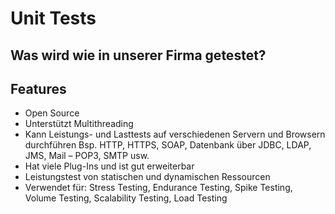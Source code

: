 # Unit Tests
## Was wird wie in unserer Firma getestet?


## Features
- Open Source
- Unterstützt Multithreading
- Kann Leistungs- und Lasttests auf verschiedenen Servern und Browsern durchführen Bsp. HTTP, HTTPS, SOAP, Datenbank über JDBC, LDAP, JMS, Mail – POP3, SMTP usw.
- Hat viele Plug-Ins und ist gut erweiterbar
- Leistungstest von statischen und dynamischen Ressourcen
- Verwendet für: Stress Testing, Endurance Testing, Spike Testing, Volume Testing, Scalability Testing, Load Testing

